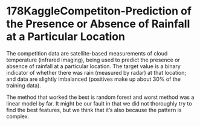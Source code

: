 # 178KaggleCompetiton-Prediction of the Presence or Absence of Rainfall at a Particular Location      
The competition data are satellite-based measurements of cloud temperature (infrared imaging), being used to predict the presence or absence of rainfall at a particular location. The target value is a binary indicator of whether there was rain (measured by radar) at that location; and data are slightly imbalanced (positives make up about 30% of the training data).

The method that worked the best is random forest and  worst method was a linear model by far. It might be our fault in that we did not thoroughly try to find the best features, but we think that it’s also because the pattern is complex.
